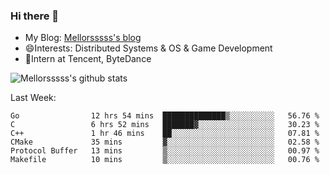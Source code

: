 ### Hi there 👋

- My Blog: [Mellorsssss's blog](https://mellorsssss.com/)
- 😄Interests: Distributed Systems & OS & Game Development
- 🤔Intern at Tencent, ByteDance


![Mellorsssss's github stats](https://github-readme-stats.vercel.app/api?username=Mellorsssss&show_icons=true&theme=radical)

<!-- ![Top Langs](https://github-readme-stats.vercel.app/api/top-langs/?username=anuraghazra&hide=javascript,html,typescript,css,glsl) -->

<!--
**Mellorsssss/Mellorsssss** is a ✨ _special_ ✨ repository because its `README.md` (this file) appears on your GitHub profile.

Here are some ideas to get you started:

- 🔭 I’m currently working on ...
- 🌱 I’m currently learning ...
- 👯 I’m looking to collaborate on ...
- 🤔 I’m looking for help with ...
- 💬 Ask me about ...
- 📫 How to reach me: ...
- 😄 Pronouns: ...
- ⚡ Fun fact: ...
-->

Last Week:
<!--START_SECTION:waka-->

```text
Go                12 hrs 54 mins  ██████████████▒░░░░░░░░░░   56.76 %
C                 6 hrs 52 mins   ███████▓░░░░░░░░░░░░░░░░░   30.23 %
C++               1 hr 46 mins    ██░░░░░░░░░░░░░░░░░░░░░░░   07.81 %
CMake             35 mins         ▓░░░░░░░░░░░░░░░░░░░░░░░░   02.58 %
Protocol Buffer   13 mins         ▒░░░░░░░░░░░░░░░░░░░░░░░░   00.97 %
Makefile          10 mins         ▒░░░░░░░░░░░░░░░░░░░░░░░░   00.76 %
```

<!--END_SECTION:waka-->
